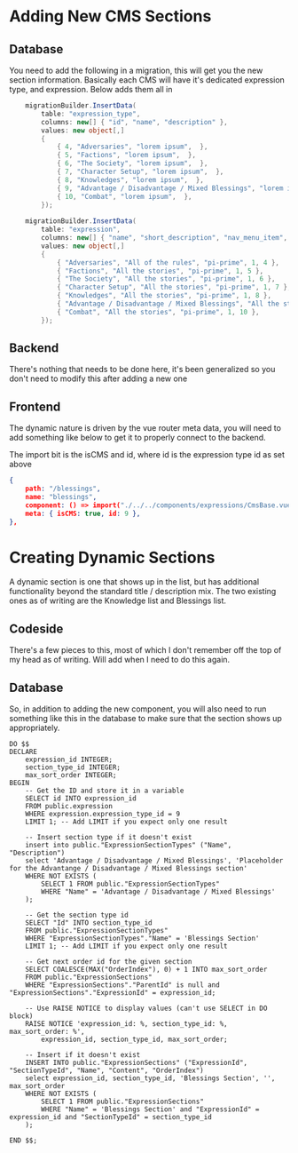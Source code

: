 # Adding New CMS Sections

## Database

You need to add the following in a migration, this will get you the new section information.
Basically each CMS will have it's dedicated expression type, and expression. Below adds them all in

```csharp
    migrationBuilder.InsertData(
        table: "expression_type",
        columns: new[] { "id", "name", "description" },
        values: new object[,]
        {
            { 4, "Adversaries", "lorem ipsum",  },
            { 5, "Factions", "lorem ipsum",  },
            { 6, "The Society", "lorem ipsum",  },
            { 7, "Character Setup", "lorem ipsum",  },
            { 8, "Knowledges", "lorem ipsum",  },
            { 9, "Advantage / Disadvantage / Mixed Blessings", "lorem ipsum",  },
            { 10, "Combat", "lorem ipsum",  },
        });
    
    migrationBuilder.InsertData(
        table: "expression",
        columns: new[] { "name", "short_description", "nav_menu_item", "publish_status_id", "expression_type_id" },
        values: new object[,]
        {
            { "Adversaries", "All of the rules", "pi-prime", 1, 4 },
            { "Factions", "All the stories", "pi-prime", 1, 5 },
            { "The Society", "All the stories", "pi-prime", 1, 6 },
            { "Character Setup", "All the stories", "pi-prime", 1, 7 },
            { "Knowledges", "All the stories", "pi-prime", 1, 8 },
            { "Advantage / Disadvantage / Mixed Blessings", "All the stories", "pi-prime", 1, 9 },
            { "Combat", "All the stories", "pi-prime", 1, 10 },
        });

```

## Backend

There's nothing that needs to be done here, it's been generalized so you don't need to modify this after adding a new one

## Frontend

The dynamic nature is driven by the vue router meta data, you will need to add something like below to get it to properly
connect to the backend.

The import bit is the isCMS and id, where id is the expression type id as set above

```json
{
    path: "/blessings",
    name: "blessings",
    component: () => import("./../../components/expressions/CmsBase.vue"),
    meta: { isCMS: true, id: 9 },
},

```

# Creating Dynamic Sections

A dynamic section is one that shows up in the list, but has additional functionality beyond the standard title / description
mix.  The two existing ones as of writing are the Knowledge list and Blessings list.

## Codeside

There's a few pieces to this, most of which I don't remember off the top of my head as of writing.  Will add when I need
to do this again.

## Database

So, in addition to adding the new component, you will also need to run something like this in the database to make sure
that the section shows up appropriately.

```postgresql
DO $$
DECLARE
    expression_id INTEGER;
    section_type_id INTEGER;
    max_sort_order INTEGER; 
BEGIN
    -- Get the ID and store it in a variable
    SELECT id INTO expression_id 
    FROM public.expression 
    WHERE expression.expression_type_id = 9 
    LIMIT 1; -- Add LIMIT if you expect only one result

    -- Insert section type if it doesn't exist
    insert into public."ExpressionSectionTypes" ("Name", "Description")
    select 'Advantage / Disadvantage / Mixed Blessings', 'Placeholder for the Advantange / Disadvantage / Mixed Blessings section'
    WHERE NOT EXISTS (
        SELECT 1 FROM public."ExpressionSectionTypes" 
        WHERE "Name" = 'Advantage / Disadvantage / Mixed Blessings'
    );

    -- Get the section type id
    SELECT "Id" INTO section_type_id 
    FROM public."ExpressionSectionTypes" 
    WHERE "ExpressionSectionTypes"."Name" = 'Blessings Section'
    LIMIT 1; -- Add LIMIT if you expect only one result

    -- Get next order id for the given section
    SELECT COALESCE(MAX("OrderIndex"), 0) + 1 INTO max_sort_order 
    FROM public."ExpressionSections" 
    WHERE "ExpressionSections"."ParentId" is null and "ExpressionSections"."ExpressionId" = expression_id;

    -- Use RAISE NOTICE to display values (can't use SELECT in DO block)
    RAISE NOTICE 'expression_id: %, section_type_id: %, max_sort_order: %', 
        expression_id, section_type_id, max_sort_order;
    
    -- Insert if it doesn't exist
    INSERT INTO public."ExpressionSections" ("ExpressionId", "SectionTypeId", "Name", "Content", "OrderIndex")
    select expression_id, section_type_id, 'Blessings Section', '', max_sort_order
    WHERE NOT EXISTS (
        SELECT 1 FROM public."ExpressionSections" 
        WHERE "Name" = 'Blessings Section' and "ExpressionId" = expression_id and "SectionTypeId" = section_type_id
    );
    
END $$;

```
